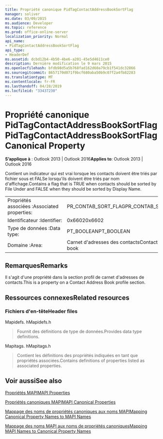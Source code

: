 ```yaml
---
title: Propriété canonique PidTagContactAddressBookSortFlag
manager: soliver
ms.date: 03/09/2015
ms.audience: Developer
ms.topic: reference
ms.prod: office-online-server
localization_priority: Normal
api_name:
- PidTagContactAddressBookSortFlag
api_type:
- HeaderDef
ms.assetid: dcbd12b4-4b50-4be6-a201-45e5d4611ce0
description: Dernière modification le 9 mars 2015
ms.openlocfilehash: bfdb98d5a5b768fad162d60a79cb1f541dc32866
ms.sourcegitcommit: 8657170d071f9bcf680aba50b9c07f2a4fb82283
ms.translationtype: MT
ms.contentlocale: fr-FR
ms.lasthandoff: 04/28/2019
ms.locfileid: "33437230"
---
```

# <a name="pidtagcontactaddressbooksortflag-canonical-property"></a><span data-ttu-id="3cf97-103">Propriété canonique PidTagContactAddressBookSortFlag</span><span class="sxs-lookup"><span data-stu-id="3cf97-103">PidTagContactAddressBookSortFlag Canonical Property</span></span>

  
  
<span data-ttu-id="3cf97-104">**S’applique à** : Outlook 2013 | Outlook 2016</span><span class="sxs-lookup"><span data-stu-id="3cf97-104">**Applies to**: Outlook 2013 | Outlook 2016</span></span> 
  
<span data-ttu-id="3cf97-105">Contient un indicateur qui est vrai lorsque les contacts doivent être triés par fichier sous et FALSe lorsqu'ils doivent être triés par nom d'affichage.</span><span class="sxs-lookup"><span data-stu-id="3cf97-105">Contains a flag that is TRUE when contacts should be sorted by File Under and FALSE when they should be sorted by Display Name.</span></span> 
  
|||
|:-----|:-----|
|<span data-ttu-id="3cf97-106">Propriétés associées :</span><span class="sxs-lookup"><span data-stu-id="3cf97-106">Associated properties:</span></span>  <br/> |<span data-ttu-id="3cf97-107">PR_CONTAB_SORT_FLAG</span><span class="sxs-lookup"><span data-stu-id="3cf97-107">PR_CONTAB_SORT_FLAG</span></span>  <br/> |
|<span data-ttu-id="3cf97-108">Identificateur :</span><span class="sxs-lookup"><span data-stu-id="3cf97-108">Identifier:</span></span>  <br/> |<span data-ttu-id="3cf97-109">0x6602</span><span class="sxs-lookup"><span data-stu-id="3cf97-109">0x6602</span></span>  <br/> |
|<span data-ttu-id="3cf97-110">Type de données :</span><span class="sxs-lookup"><span data-stu-id="3cf97-110">Data type:</span></span>  <br/> |<span data-ttu-id="3cf97-111">PT_BOOLEAN</span><span class="sxs-lookup"><span data-stu-id="3cf97-111">PT_BOOLEAN</span></span>  <br/> |
|<span data-ttu-id="3cf97-112">Domaine :</span><span class="sxs-lookup"><span data-stu-id="3cf97-112">Area:</span></span>  <br/> |<span data-ttu-id="3cf97-113">Carnet d'adresses des contacts</span><span class="sxs-lookup"><span data-stu-id="3cf97-113">Contact address book</span></span>  <br/> |
   
## <a name="remarks"></a><span data-ttu-id="3cf97-114">Remarques</span><span class="sxs-lookup"><span data-stu-id="3cf97-114">Remarks</span></span>

<span data-ttu-id="3cf97-115">Il s'agit d'une propriété dans la section profil de carnet d'adresses de contacts.</span><span class="sxs-lookup"><span data-stu-id="3cf97-115">This is a property on a Contact Address Book profile section.</span></span>
  
## <a name="related-resources"></a><span data-ttu-id="3cf97-116">Ressources connexes</span><span class="sxs-lookup"><span data-stu-id="3cf97-116">Related resources</span></span>

### <a name="header-files"></a><span data-ttu-id="3cf97-117">Fichiers d'en-tête</span><span class="sxs-lookup"><span data-stu-id="3cf97-117">Header files</span></span>

<span data-ttu-id="3cf97-118">Mapidefs. h</span><span class="sxs-lookup"><span data-stu-id="3cf97-118">Mapidefs.h</span></span>
  
> <span data-ttu-id="3cf97-119">Fournit des définitions de type de données.</span><span class="sxs-lookup"><span data-stu-id="3cf97-119">Provides data type definitions.</span></span>
    
<span data-ttu-id="3cf97-120">Mapitags. h</span><span class="sxs-lookup"><span data-stu-id="3cf97-120">Mapitags.h</span></span>
  
> <span data-ttu-id="3cf97-121">Contient les définitions des propriétés indiquées en tant que propriétés associées.</span><span class="sxs-lookup"><span data-stu-id="3cf97-121">Contains definitions of properties listed as associated properties.</span></span>
    
## <a name="see-also"></a><span data-ttu-id="3cf97-122">Voir aussi</span><span class="sxs-lookup"><span data-stu-id="3cf97-122">See also</span></span>



[<span data-ttu-id="3cf97-123">Propriétés MAPI</span><span class="sxs-lookup"><span data-stu-id="3cf97-123">MAPI Properties</span></span>](mapi-properties.md)
  
[<span data-ttu-id="3cf97-124">Propriétés canoniques MAPI</span><span class="sxs-lookup"><span data-stu-id="3cf97-124">MAPI Canonical Properties</span></span>](mapi-canonical-properties.md)
  
[<span data-ttu-id="3cf97-125">Mappage des noms de propriétés canoniques aux noms MAPI</span><span class="sxs-lookup"><span data-stu-id="3cf97-125">Mapping Canonical Property Names to MAPI Names</span></span>](mapping-canonical-property-names-to-mapi-names.md)
  
[<span data-ttu-id="3cf97-126">Mappage des noms MAPI aux noms de propriétés canoniques</span><span class="sxs-lookup"><span data-stu-id="3cf97-126">Mapping MAPI Names to Canonical Property Names</span></span>](mapping-mapi-names-to-canonical-property-names.md)


